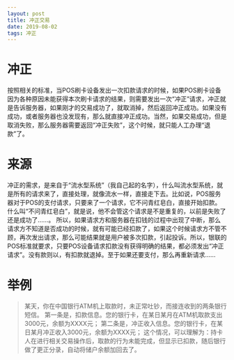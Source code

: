 ```yaml
---
layout: post
title: 冲正交易
date: 2019-08-02
tags: 冲正
---
```


# 冲正
按照相关的标准，当POS刷卡设备发出一次扣款请求的时候，如果POS刷卡设备因为各种原因未能获得本次刷卡请求的结果，则需要发出一次“冲正”请求，冲正就是告诉服务器，如果刚才的交易成功了，就取消掉，然后返回冲正成功。如果没有成功，或者服务器也没发现有，那么就直接冲正成功。当然，如果交易成功，但是取消失败，那么服务器需要返回“冲正失败”，这个时候，就只能人工办理“退款”了。

# 来源
冲正的需求，是来自于“流水型系统”（我自己起的名字），什么叫流水型系统，就是所有的请求来了，直接处理，就像流水一样，直接走下去。比如说，POS服务器对于POS的支付请求，只要来了一个请求，它不问青红皂白，直接开始扣款。什么叫“不问青红皂白”，就是说，他不会管这个请求是不是重复的，以前是失败了还是成功了……。
所以，如果请求方和服务器在扣钱的过程中出现了中断，那么请求方不知道是否成功的时候，就有可能已经扣款了，如果这个时候请求方不管不顾，再次发出请求，那么可能结果就是用户被多次扣款，引起投诉。所以，银联的POS标准就要求，只要POS设备请求扣款没有获得明确的结果，都必须发出“冲正请求”。没有款则以，有扣款就退掉。至于如果还要支付，那么再重新请求……

# 举例
>某天，你在中国银行ATM机上取款时，未正常吐钞，而接连收到的两条银行短信。
>第一条是，扣款信息。您的银行卡，在某日某月在ATM机取款支出3000元，余额为XXXX元；
>第二条是，冲正收入信息。您的银行卡，在某日某月冲正收入3000元，余额为XXXX元；
>这个情况，可以理解为：持卡人在进行相关交易操作后，取款的行为未能完成，但显示已扣款，随后银行做了更正分录，自动将储户余额加回去了。

